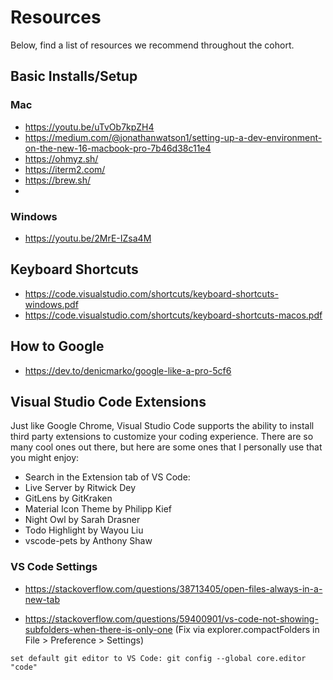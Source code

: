 # Resources

Below, find a list of resources we recommend throughout the cohort.

## Basic Installs/Setup

### Mac

- https://youtu.be/uTvOb7kpZH4
- https://medium.com/@jonathanwatson1/setting-up-a-dev-environment-on-the-new-16-macbook-pro-7b46d38c11e4
- https://ohmyz.sh/
- https://iterm2.com/
- https://brew.sh/
-

### Windows

- https://youtu.be/2MrE-IZsa4M

## Keyboard Shortcuts

- https://code.visualstudio.com/shortcuts/keyboard-shortcuts-windows.pdf
- https://code.visualstudio.com/shortcuts/keyboard-shortcuts-macos.pdf

## How to Google

- https://dev.to/denicmarko/google-like-a-pro-5cf6

## Visual Studio Code Extensions

Just like Google Chrome, Visual Studio Code supports the ability to install third party extensions to customize your coding experience. There are so many cool ones out there, but here are some ones that I personally use that you might enjoy:

- Search in the Extension tab of VS Code:
- Live Server by Ritwick Dey
- GitLens by GitKraken
- Material Icon Theme by Philipp Kief
- Night Owl by Sarah Drasner
- Todo Highlight by Wayou Liu
- vscode-pets by Anthony Shaw

### VS Code Settings

- https://stackoverflow.com/questions/38713405/open-files-always-in-a-new-tab

- https://stackoverflow.com/questions/59400901/vs-code-not-showing-subfolders-when-there-is-only-one
(Fix via explorer.compactFolders in File > Preference > Settings)

`set default git editor to VS Code: git config --global core.editor "code"`
